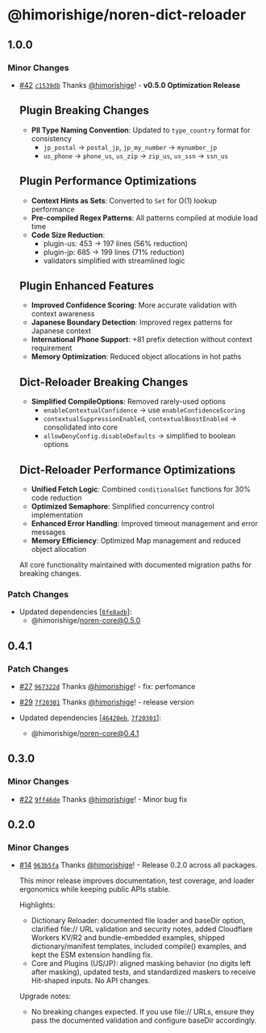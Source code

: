 # @himorishige/noren-dict-reloader

## 1.0.0

### Minor Changes

- [#42](https://github.com/himorishige/noren/pull/42) [`c1539db`](https://github.com/himorishige/noren/commit/c1539db898842fd4bb03e49f3c3b9e25f90f0872) Thanks [@himorishige](https://github.com/himorishige)! - **v0.5.0 Optimization Release**

  ## Plugin Breaking Changes

  - **PII Type Naming Convention**: Updated to `type_country` format for consistency
    - `jp_postal` → `postal_jp`, `jp_my_number` → `mynumber_jp`
    - `us_phone` → `phone_us`, `us_zip` → `zip_us`, `us_ssn` → `ssn_us`

  ## Plugin Performance Optimizations

  - **Context Hints as Sets**: Converted to `Set` for O(1) lookup performance
  - **Pre-compiled Regex Patterns**: All patterns compiled at module load time
  - **Code Size Reduction**:
    - plugin-us: 453 → 197 lines (56% reduction)
    - plugin-jp: 685 → 199 lines (71% reduction)
    - validators simplified with streamlined logic

  ## Plugin Enhanced Features

  - **Improved Confidence Scoring**: More accurate validation with context awareness
  - **Japanese Boundary Detection**: Improved regex patterns for Japanese context
  - **International Phone Support**: +81 prefix detection without context requirement
  - **Memory Optimization**: Reduced object allocations in hot paths

  ## Dict-Reloader Breaking Changes

  - **Simplified CompileOptions**: Removed rarely-used options
    - `enableContextualConfidence` → use `enableConfidenceScoring`
    - `contextualSuppressionEnabled`, `contextualBoostEnabled` → consolidated into core
    - `allowDenyConfig.disableDefaults` → simplified to boolean options

  ## Dict-Reloader Performance Optimizations

  - **Unified Fetch Logic**: Combined `conditionalGet` functions for 30% code reduction
  - **Optimized Semaphore**: Simplified concurrency control implementation
  - **Enhanced Error Handling**: Improved timeout management and error messages
  - **Memory Efficiency**: Optimized Map management and reduced object allocation

  All core functionality maintained with documented migration paths for breaking changes.

### Patch Changes

- Updated dependencies [[`8fe8adb`](https://github.com/himorishige/noren/commit/8fe8adb035e688f89c2c0874397d89a1ae524b5e)]:
  - @himorishige/noren-core@0.5.0

## 0.4.1

### Patch Changes

- [#27](https://github.com/himorishige/noren/pull/27) [`967322d`](https://github.com/himorishige/noren/commit/967322df513011618020512544355e26e60a8535) Thanks [@himorishige](https://github.com/himorishige)! - fix: perfomance

- [#29](https://github.com/himorishige/noren/pull/29) [`7f20301`](https://github.com/himorishige/noren/commit/7f203015e8d09d5f9b08a3cabe6eda739295c3a0) Thanks [@himorishige](https://github.com/himorishige)! - release version

- Updated dependencies [[`46420eb`](https://github.com/himorishige/noren/commit/46420eb4a4461a863415a91b8d6289fff2a0b3fb), [`7f20301`](https://github.com/himorishige/noren/commit/7f203015e8d09d5f9b08a3cabe6eda739295c3a0)]:
  - @himorishige/noren-core@0.4.1

## 0.3.0

### Minor Changes

- [#22](https://github.com/himorishige/noren/pull/22) [`9ff46de`](https://github.com/himorishige/noren/commit/9ff46de14b3385d0c25d05530777806a913ad741) Thanks [@himorishige](https://github.com/himorishige)! - Minor bug fix

## 0.2.0

### Minor Changes

- [#14](https://github.com/himorishige/noren/pull/14) [`963b5fa`](https://github.com/himorishige/noren/commit/963b5fa609c475db430a2cd71f9358fc047fcd4b) Thanks [@himorishige](https://github.com/himorishige)! - Release 0.2.0 across all packages.

  This minor release improves documentation, test coverage, and loader ergonomics while keeping public APIs stable.

  Highlights:

  - Dictionary Reloader: documented file loader and baseDir option, clarified file:// URL validation and security notes, added Cloudflare Workers KV/R2 and bundle-embedded examples, shipped dictionary/manifest templates, included compile() examples, and kept the ESM extension handling fix.
  - Core and Plugins (US/JP): aligned masking behavior (no digits left after masking), updated tests, and standardized maskers to receive Hit-shaped inputs. No API changes.

  Upgrade notes:

  - No breaking changes expected. If you use file:// URLs, ensure they pass the documented validation and configure baseDir accordingly.
